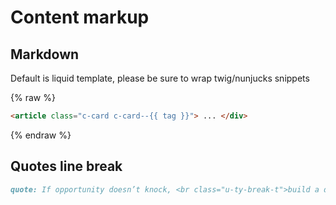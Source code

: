 # Content markup

## Markdown

Default is liquid template, please be sure to wrap twig/nunjucks snippets

{% raw %}
```html
<article class="c-card c-card--{{ tag }}"> ... </div>
```
{% endraw %}

## Quotes line break

```md
quote: If opportunity doesn’t knock, <br class="u-ty-break-t">build a door.
```
